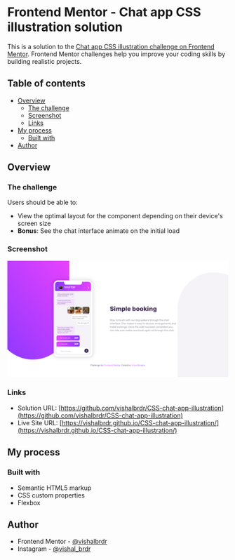 # Frontend Mentor - Chat app CSS illustration solution

This is a solution to the [Chat app CSS illustration challenge on Frontend Mentor](https://www.frontendmentor.io/challenges/chat-app-css-illustration-O5auMkFqY). Frontend Mentor challenges help you improve your coding skills by building realistic projects. 

## Table of contents

- [Overview](#overview)
  - [The challenge](#the-challenge)
  - [Screenshot](#screenshot)
  - [Links](#links)
- [My process](#my-process)
  - [Built with](#built-with)
- [Author](#author)


## Overview

### The challenge

Users should be able to:

- View the optimal layout for the component depending on their device's screen size
- **Bonus**: See the chat interface animate on the initial load

### Screenshot

![](./images/screenshot.png)


### Links

- Solution URL: [https://github.com/vishalbrdr/CSS-chat-app-illustration](https://github.com/vishalbrdr/CSS-chat-app-illustration)
- Live Site URL: [https://vishalbrdr.github.io/CSS-chat-app-illustration/](https://vishalbrdr.github.io/CSS-chat-app-illustration/)

## My process

### Built with

- Semantic HTML5 markup
- CSS custom properties
- Flexbox

## Author

- Frontend Mentor - [@vishalbrdr](https://www.frontendmentor.io/profile/vishalbrdr)
- Instagram - [@vishal_brdr](https://www.instagram.com/vishal_brdr)
